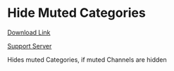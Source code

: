 # Hide Muted Categories

[Download Link](https://OILYY.github.io/downloader/?plugin=HideMutedCategories)

[Support Server](https://discord.gg/Y36CTWeCFE)

Hides muted Categories, if muted Channels are hidden
